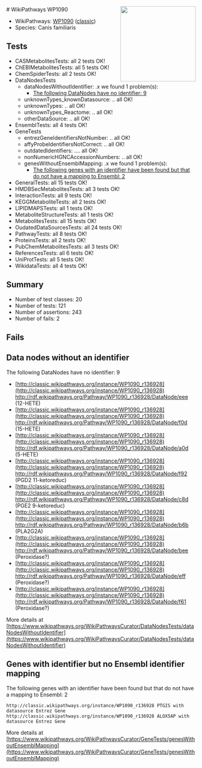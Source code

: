 <img style="float: right; width: 200px" src="https://upload.wikimedia.org/wikipedia/commons/thumb/8/83/Wplogo_with_text_500.png/640px-Wplogo_with_text_500.png" />
# WikiPathways WP1090

* WikiPathways: [WP1090](https://wikipathways.org/pathways/WP1090) ([classic](https://classic.wikipathways.org/instance/WP1090))
* Species: Canis familiaris
## Tests
* CASMetabolitesTests: all 2 tests OK!
* ChEBIMetabolitesTests: all 5 tests OK!
* ChemSpiderTests: all 2 tests OK!
* DataNodesTests
    * dataNodesWithoutIdentifier: .x we found 1 problem(s):
        * [The following DataNodes have no identifier: 9](#d2d32fa8)
    * unknownTypes_knownDatasource: .. all OK!
    * unknownTypes: .. all OK!
    * unknownTypes_Reactome: .. all OK!
    * otherDataSource: .. all OK!
* EnsemblTests: all 4 tests OK!
* GeneTests
    * entrezGeneIdentifiersNotNumber: .. all OK!
    * affyProbeIdentifiersNotCorrect: .. all OK!
    * outdatedIdentifiers: .... all OK!
    * nonNumericHGNCAccessionNumbers: .. all OK!
    * genesWithoutEnsemblMapping: .x we found 1 problem(s):
        * [The following genes with an identifier have been found but that do not have a mapping to Ensembl: 2](#40286d84)
* GeneralTests: all 15 tests OK!
* HMDBSecMetabolitesTests: all 3 tests OK!
* InteractionTests: all 9 tests OK!
* KEGGMetaboliteTests: all 2 tests OK!
* LIPIDMAPSTests: all 1 tests OK!
* MetaboliteStructureTests: all 1 tests OK!
* MetabolitesTests: all 15 tests OK!
* OudatedDataSourcesTests: all 24 tests OK!
* PathwayTests: all 8 tests OK!
* ProteinsTests: all 2 tests OK!
* PubChemMetabolitesTests: all 3 tests OK!
* ReferencesTests: all 6 tests OK!
* UniProtTests: all 5 tests OK!
* WikidataTests: all 4 tests OK!


## Summary

* Number of test classes: 20
* Number of tests: 121
* Number of assertions: 243
* Number of fails: 2

## Fails

<a name="d2d32fa8" />

## Data nodes without an identifier

The following DataNodes have no identifier: 9

* [http://classic.wikipathways.org/instance/WP1090_r136928](http://classic.wikipathways.org/instance/WP1090_r136928) http://rdf.wikipathways.org/Pathway/WP1090_r136928/DataNode/eee (12-HETE)
* [http://classic.wikipathways.org/instance/WP1090_r136928](http://classic.wikipathways.org/instance/WP1090_r136928) http://rdf.wikipathways.org/Pathway/WP1090_r136928/DataNode/f0d (15-HETE)
* [http://classic.wikipathways.org/instance/WP1090_r136928](http://classic.wikipathways.org/instance/WP1090_r136928) http://rdf.wikipathways.org/Pathway/WP1090_r136928/DataNode/a0d (5-HETE)
* [http://classic.wikipathways.org/instance/WP1090_r136928](http://classic.wikipathways.org/instance/WP1090_r136928) http://rdf.wikipathways.org/Pathway/WP1090_r136928/DataNode/f92 (PGD2 11-ketoreduc)
* [http://classic.wikipathways.org/instance/WP1090_r136928](http://classic.wikipathways.org/instance/WP1090_r136928) http://rdf.wikipathways.org/Pathway/WP1090_r136928/DataNode/c8d (PGE2 9-ketoreduc)
* [http://classic.wikipathways.org/instance/WP1090_r136928](http://classic.wikipathways.org/instance/WP1090_r136928) http://rdf.wikipathways.org/Pathway/WP1090_r136928/DataNode/b6b (PLA2G2A)
* [http://classic.wikipathways.org/instance/WP1090_r136928](http://classic.wikipathways.org/instance/WP1090_r136928) http://rdf.wikipathways.org/Pathway/WP1090_r136928/DataNode/bee (Peroxidase?)
* [http://classic.wikipathways.org/instance/WP1090_r136928](http://classic.wikipathways.org/instance/WP1090_r136928) http://rdf.wikipathways.org/Pathway/WP1090_r136928/DataNode/eff (Peroxidase?)
* [http://classic.wikipathways.org/instance/WP1090_r136928](http://classic.wikipathways.org/instance/WP1090_r136928) http://rdf.wikipathways.org/Pathway/WP1090_r136928/DataNode/f61 (Peroxidase?)


More details at [https://www.wikipathways.org/WikiPathwaysCurator/DataNodesTests/dataNodesWithoutIdentifier](https://www.wikipathways.org/WikiPathwaysCurator/DataNodesTests/dataNodesWithoutIdentifier)

<a name="40286d84" />

## Genes with identifier but no Ensembl identifier mapping

The following genes with an identifier have been found but that do not have a mapping to Ensembl: 2
```
http://classic.wikipathways.org/instance/WP1090_r136928 PTGIS with datasource Entrez Gene
http://classic.wikipathways.org/instance/WP1090_r136928 ALOX5AP with datasource Entrez Gene
```

More details at [https://www.wikipathways.org/WikiPathwaysCurator/GeneTests/genesWithoutEnsemblMapping](https://www.wikipathways.org/WikiPathwaysCurator/GeneTests/genesWithoutEnsemblMapping)

